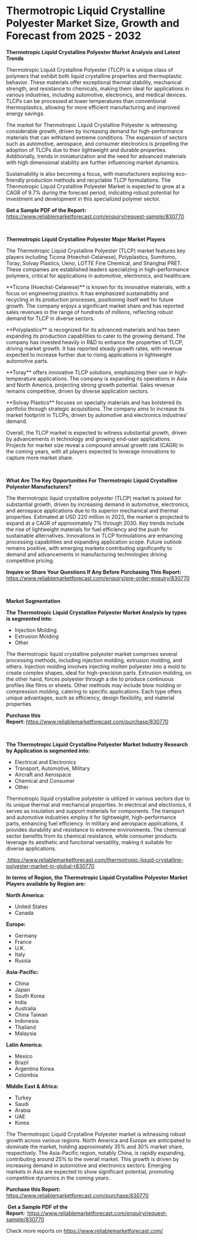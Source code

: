 <p><h1>Thermotropic Liquid Crystalline Polyester Market Size, Growth and Forecast from 2025 - 2032</h1></p><p><strong>Thermotropic Liquid Crystalline Polyester Market Analysis and Latest Trends</strong></p>
<p><p>Thermotropic Liquid Crystalline Polyester (TLCP) is a unique class of polymers that exhibit both liquid crystalline properties and thermoplastic behavior. These materials offer exceptional thermal stability, mechanical strength, and resistance to chemicals, making them ideal for applications in various industries, including automotive, electronics, and medical devices. TLCPs can be processed at lower temperatures than conventional thermoplastics, allowing for more efficient manufacturing and improved energy savings.</p><p>The market for Thermotropic Liquid Crystalline Polyester is witnessing considerable growth, driven by increasing demand for high-performance materials that can withstand extreme conditions. The expansion of sectors such as automotive, aerospace, and consumer electronics is propelling the adoption of TLCPs due to their lightweight and durable properties. Additionally, trends in miniaturization and the need for advanced materials with high dimensional stability are further influencing market dynamics.</p><p>Sustainability is also becoming a focus, with manufacturers exploring eco-friendly production methods and recyclable TLCP formulations. The Thermotropic Liquid Crystalline Polyester Market is expected to grow at a CAGR of 9.7% during the forecast period, indicating robust potential for investment and development in this specialized polymer sector.</p></p>
<p><strong>Get a Sample PDF of the Report:&nbsp;</strong> <a href="https://www.reliablemarketforecast.com/enquiry/request-sample/830770?utm_campaign=2533&utm_medium=2&utm_source=Github&utm_content=ia&utm_term=25032025&utm_id=thermotropic-liquid-crystalline-polyester">https://www.reliablemarketforecast.com/enquiry/request-sample/830770</a></p>
<p>&nbsp;</p>
<p><strong>Thermotropic Liquid Crystalline Polyester Major Market Players</strong></p>
<p><p>The Thermotropic Liquid Crystalline Polyester (TLCP) market features key players including Ticona (Hoechst-Celanese), Polyplastics, Sumitomo, Toray, Solvay Plastics, Ueno, LOTTE Fine Chemical, and Shanghai PRET. These companies are established leaders specializing in high-performance polymers, critical for applications in automotive, electronics, and healthcare.</p><p>**Ticona (Hoechst-Celanese)** is known for its innovative materials, with a focus on engineering plastics. It has emphasized sustainability and recycling in its production processes, positioning itself well for future growth. The company enjoys a significant market share and has reported sales revenues in the range of hundreds of millions, reflecting robust demand for TLCP in diverse sectors.</p><p>**Polyplastics** is recognized for its advanced materials and has been expanding its production capabilities to cater to the growing demand. The company has invested heavily in R&D to enhance the properties of TLCP, driving market growth. It has reported steady growth rates, with revenue expected to increase further due to rising applications in lightweight automotive parts.</p><p>**Toray** offers innovative TLCP solutions, emphasizing their use in high-temperature applications. The company is expanding its operations in Asia and North America, projecting strong growth potential. Sales revenue remains competitive, driven by diverse application sectors.</p><p>**Solvay Plastics** focuses on specialty materials and has bolstered its portfolio through strategic acquisitions. The company aims to increase its market footprint in TLCPs, driven by automotive and electronics industries' demand.</p><p>Overall, the TLCP market is expected to witness substantial growth, driven by advancements in technology and growing end-user applications. Projects for market size reveal a compound annual growth rate (CAGR) in the coming years, with all players expected to leverage innovations to capture more market share.</p></p>
<p>&nbsp;</p>
<p><strong>What Are The Key Opportunities For Thermotropic Liquid Crystalline Polyester Manufacturers?</strong></p>
<p><p>The thermotropic liquid crystalline polyester (TLCP) market is poised for substantial growth, driven by increasing demand in automotive, electronics, and aerospace applications due to its superior mechanical and thermal properties. Estimated at USD 220 million in 2023, the market is projected to expand at a CAGR of approximately 7% through 2030. Key trends include the rise of lightweight materials for fuel efficiency and the push for sustainable alternatives. Innovations in TLCP formulations are enhancing processing capabilities and expanding application scope. Future outlook remains positive, with emerging markets contributing significantly to demand and advancements in manufacturing technologies driving competitive pricing.</p></p>
<p><strong>Inquire or Share Your Questions If Any Before Purchasing This Report:</strong> <a href="https://www.reliablemarketforecast.com/enquiry/pre-order-enquiry/830770?utm_campaign=2533&utm_medium=2&utm_source=Github&utm_content=ia&utm_term=25032025&utm_id=thermotropic-liquid-crystalline-polyester">https://www.reliablemarketforecast.com/enquiry/pre-order-enquiry/830770</a></p>
<p>&nbsp;</p>
<p><strong>Market Segmentation</strong></p>
<p><strong>The Thermotropic Liquid Crystalline Polyester Market Analysis by types is segmented into:</strong></p>
<p><ul><li>Injection Molding</li><li>Extrusion Molding</li><li>Other</li></ul></p>
<p><p>The thermotropic liquid crystalline polyester market comprises several processing methods, including injection molding, extrusion molding, and others. Injection molding involves injecting molten polyester into a mold to create complex shapes, ideal for high-precision parts. Extrusion molding, on the other hand, forces polyester through a die to produce continuous profiles like films or sheets. Other methods may include blow molding or compression molding, catering to specific applications. Each type offers unique advantages, such as efficiency, design flexibility, and material properties.</p></p>
<p><strong>Purchase this Report:&nbsp;</strong><a href="https://www.reliablemarketforecast.com/purchase/830770?utm_campaign=2533&utm_medium=2&utm_source=Github&utm_content=ia&utm_term=25032025&utm_id=thermotropic-liquid-crystalline-polyester">https://www.reliablemarketforecast.com/purchase/830770</a></p>
<p>&nbsp;</p>
<p><strong>The Thermotropic Liquid Crystalline Polyester Market Industry Research by Application is segmented into:</strong></p>
<p><ul><li>Electrical and Electronics</li><li>Transport, Automotive, Military</li><li>Aircraft and Aerospace</li><li>Chemical and Consumer</li><li>Other</li></ul></p>
<p><p>Thermotropic liquid crystalline polyester is utilized in various sectors due to its unique thermal and mechanical properties. In electrical and electronics, it serves as insulation and support materials for components. The transport and automotive industries employ it for lightweight, high-performance parts, enhancing fuel efficiency. In military and aerospace applications, it provides durability and resistance to extreme environments. The chemical sector benefits from its chemical resistance, while consumer products leverage its aesthetic and functional versatility, making it suitable for diverse applications.</p></p>
<p><a href="https://www.reliablemarketforecast.com/thermotropic-liquid-crystalline-polyester-market-in-global-r830770?utm_campaign=2533&utm_medium=2&utm_source=Github&utm_content=ia&utm_term=25032025&utm_id=thermotropic-liquid-crystalline-polyester">&nbsp;https://www.reliablemarketforecast.com/thermotropic-liquid-crystalline-polyester-market-in-global-r830770</a></p>
<p><strong>In terms of Region, the Thermotropic Liquid Crystalline Polyester Market Players available by Region are:</strong></p>
<p>
    <p> <strong> North America: </strong>
        <ul>
            <li>United States</li>
            <li>Canada</li>
        </ul>
        </p> 
    <p> <strong> Europe: </strong>
        <ul>
            <li>Germany</li>
            <li>France</li>
            <li>U.K.</li>
            <li>Italy</li>
            <li>Russia</li>
        </ul>
        </p> 
    <p> <strong> Asia-Pacific: </strong>
        <ul>
            <li>China</li>
            <li>Japan</li>
            <li>South Korea</li>
            <li>India</li>
            <li>Australia</li>
            <li>China Taiwan</li>
            <li>Indonesia</li>
            <li>Thailand</li>
            <li>Malaysia</li>
        </ul>
        </p> 
    <p> <strong> Latin America: </strong>
        <ul>
            <li>Mexico</li>
            <li>Brazil</li>
            <li>Argentina Korea</li>
            <li>Colombia</li>
        </ul>
        </p> 
    <p> <strong> Middle East & Africa: </strong>
        <ul>
            <li>Turkey</li>
            <li>Saudi</li>
            <li>Arabia</li>
            <li>UAE</li>
            <li>Korea</li>
        </ul>
    </p>
    </p>
<p><p>The Thermotropic Liquid Crystalline Polyester market is witnessing robust growth across various regions. North America and Europe are anticipated to dominate the market, holding approximately 35% and 30% market share, respectively. The Asia-Pacific region, notably China, is rapidly expanding, contributing around 25% to the overall market. This growth is driven by increasing demand in automotive and electronics sectors. Emerging markets in Asia are expected to show significant potential, promoting competitive dynamics in the coming years.</p></p>
<p><strong>Purchase this Report: </strong><a href="https://www.reliablemarketforecast.com/purchase/830770?utm_campaign=2533&utm_medium=2&utm_source=Github&utm_content=ia&utm_term=25032025&utm_id=thermotropic-liquid-crystalline-polyester">https://www.reliablemarketforecast.com/purchase/830770</a></p>
<p>&nbsp;<strong>Get a Sample PDF of the Report:&nbsp;&nbsp;</strong><a href="https://www.reliablemarketforecast.com/enquiry/request-sample/830770?utm_campaign=2533&utm_medium=2&utm_source=Github&utm_content=ia&utm_term=25032025&utm_id=thermotropic-liquid-crystalline-polyester">https://www.reliablemarketforecast.com/enquiry/request-sample/830770</a></p>
<p><strong></strong></p>
<p>Check more reports on <a href="https://www.reliablemarketforecast.com/?utm_campaign=2533&utm_medium=2&utm_source=Github&utm_content=ia&utm_term=25032025&utm_id=thermotropic-liquid-crystalline-polyester">https://www.reliablemarketforecast.com/</a></p>
